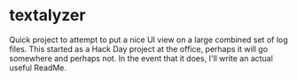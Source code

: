 # textalyzer
Quick project to attempt to put a nice UI view on a large combined set of log files.  This started as a Hack Day project at the office, perhaps it will go somewhere and perhaps not.  In the event that it does, I'll write an actual useful ReadMe.
